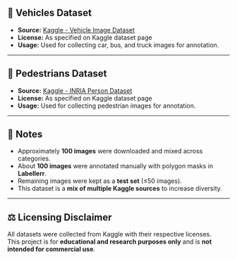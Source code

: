 

## 🚗 Vehicles Dataset
- **Source:** [Kaggle - Vehicle Image Dataset](https://www.kaggle.com/datasets/sshikamaru/vehicle-image-dataset)  
- **License:** As specified on Kaggle dataset page  
- **Usage:** Used for collecting car, bus, and truck images for annotation.  

---

## 🚶 Pedestrians Dataset
- **Source:** [Kaggle - INRIA Person Dataset](https://www.kaggle.com/datasets/constantinwerner/inria-person-dataset)  
- **License:** As specified on Kaggle dataset page  
- **Usage:** Used for collecting pedestrian images for annotation.  

---

## 📝 Notes
- Approximately **100 images** were downloaded and mixed across categories.  
- About **100 images** were annotated manually with polygon masks in **Labellerr**.  
- Remaining images were kept as a **test set** (≤50 images).  
- This dataset is a **mix of multiple Kaggle sources** to increase diversity.  

---

## ⚖️ Licensing Disclaimer
All datasets were collected from Kaggle with their respective licenses.  
This project is for **educational and research purposes only** and is **not intended for commercial use**.

